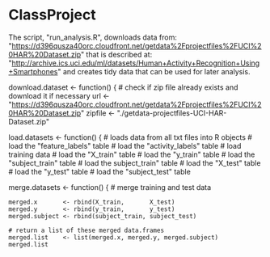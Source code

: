 ClassProject
============

 The script, "run_analysis.R", downloads data from:
 "https://d396qusza40orc.cloudfront.net/getdata%2Fprojectfiles%2FUCI%20HAR%20Dataset.zip"
 that is described at:
 "http://archive.ics.uci.edu/ml/datasets/Human+Activity+Recognition+Using+Smartphones"
 and creates tidy data that can be used for later analysis.

download.dataset <- function() {
    # check if zip file already exists and download it if necessary
    url     <- "https://d396qusza40orc.cloudfront.net/getdata%2Fprojectfiles%2FUCI%20HAR%20Dataset.zip"
    zipfile <- "./getdata-projectfiles-UCI-HAR-Dataset.zip"

load.datasets <- function() {
    # loads data from all txt files into R objects
    # load the "feature_labels" table
    # load the "activity_labels" table
    # load training data
    # load the "X_train" table
    # load the "y_train" table
    # load the "subject_train" table
    # load the subject_train" table
    # load the "X_test" table
    # load the "y_test" table
    # load the "subject_test" table

merge.datasets <- function() {
    # merge training and test data

    merged.x       <- rbind(X_train,       X_test)
    merged.y       <- rbind(y_train,       y_test)
    merged.subject <- rbind(subject_train, subject_test)

    # return a list of these merged data.frames
    merged.list    <- list(merged.x, merged.y, merged.subject)
    merged.list
